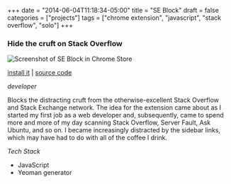 +++
date = "2014-06-04T11:18:34-05:00"
title = "SE Block"
draft = false
categories = ["projects"]
tags = ["chrome extension", "javascript", "stack overflow", "solo"]
+++

### Hide the cruft on Stack Overflow

![Screenshot of SE Block in Chrome Store](img/se-block.png)

[install it](https://chrome.google.com/webstore/detail/se-block/ffpkepieaocfchmcokenleighplnifjh) | [source code](https://github.com/chrisbodhi/se-block)

_developer_

Blocks the distracting cruft from the otherwise-excellent Stack Overflow and Stack Exchange network. The idea for the extension came about as I started my first job as a web developer and, subsequently, came to spend more and more of my day scanning Stack Overflow, Server Fault, Ask Ubuntu, and so on. I became increasingly distracted by the sidebar links, which may have had to do with all of the coffee I drink.

_Tech Stack_

- JavaScript
- Yeoman generator
